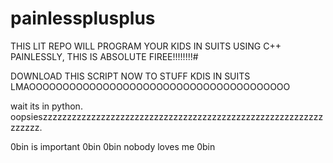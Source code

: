 # painlessplusplus

THIS LIT REPO WILL PROGRAM YOUR KIDS IN SUITS USING C++ PAINLESSLY, THIS IS ABSOLUTE FIREE!!!!!!!!#

DOWNLOAD THIS SCRIPT NOW TO STUFF KDIS IN SUITS LMAOOOOOOOOOOOOOOOOOOOOOOOOOOOOOOOOOOOOOOO

wait its in python. oopsieszzzzzzzzzzzzzzzzzzzzzzzzzzzzzzzzzzzzzzzzzzzzzzzzzzzzzzzzzzzzzzzz. 

0bin is important 0bin 0bin nobody loves me 0bin
